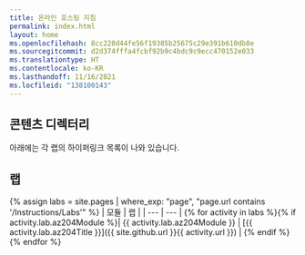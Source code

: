 ```yaml
---
title: 온라인 호스팅 지침
permalink: index.html
layout: home
ms.openlocfilehash: 8cc220d44fe56f19385b25675c29e391b610db8e
ms.sourcegitcommit: d2d374fffa4fcbf92b9c4bdc9c9ecc470152e033
ms.translationtype: HT
ms.contentlocale: ko-KR
ms.lasthandoff: 11/16/2021
ms.locfileid: "138100143"
---
```

## <a name="content-directory"></a>콘텐츠 디렉터리

아래에는 각 랩의 하이퍼링크 목록이 나와 있습니다.

## <a name="labs"></a>랩

{% assign labs = site.pages | where_exp: "page", "page.url contains '/Instructions/Labs'" %}
| 모듈 | 랩 |
| --- | --- |
{% for activity in labs  %}{% if activity.lab.az204Module %}| {{ activity.lab.az204Module }} | [{{ activity.lab.az204Title }}]({{ site.github.url }}{{ activity.url }}) |
{% endif %}{% endfor %}
